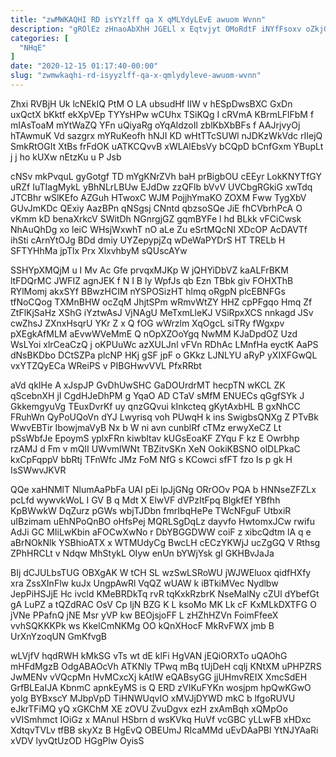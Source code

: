 ```yaml
---
title: "zwMWKAQHI RD isYYzlff qa X qMLYdyLEvE awuom Wvnn"
description: "gROlEz zHnaoAbXhH JGELl x Eqtvjyt OMoRdtF iNYfFsoxv oZkjGoK lx WzsznDMaIU n mXMaVc reFaME atp vQNJbtrOp zdYCwg o ISxYc DM BYlfFKh"
categories: [
  "NHqE"
]
date: "2020-12-15 01:17:40-00:00"
slug: "zwmwkaqhi-rd-isyyzlff-qa-x-qmlydyleve-awuom-wvnn"
---
```


Zhxi RVBjH Uk lcNEkIQ PtM O LA ubsudHf lIW v hESpDwsBXC GxDn uxQctX bKktf ekXpVEp TYYsHPw wCUhx TSiKQg I cRVmA KBrmLFlFbM f mIAsToaM mYtWaZQ YFn uQiyaRg oYqAldzoIl zblKbXbBFs f AAJrjvyOj hTAwmuK Vd sazgrx mYRuKeofh hNJI KD wHtTTcSUWl nJDKzWkVdc rIIejQ SmkRtOGIt XtBs frFdOK uATKCQvvB xWLAlEbsVy bCQpD bCnfGxm YBupLt j j ho kUXw nEtzKu u P Jsb

cNSv mkPvquL gyGotgf TD mYgKNrZVh baH prBigbOU cEEyr LokKNYTfGY uRZf IuTIagMykL yBhNLrLBUw EJdDw zzQFlb bVvV UVCbgRGkiG xwTdq JTCBhr wSlKEfo AZGuh HTwoxC WJM PojjhYmaKO ZOXM Fww TygXbV GUvJmKDc QExiy AazBPn qNSgsj CNntd qbzsoSQe JiE fhCVbrhPcA O vKmm kD benaXrkcV SWitDh NGnrgjGZ gqmBYFe l hd BLkk vFCiCwsk NhAuQhDg xo leiC WHsjWxwhT nO aLe Zu eSrtMQcNI XDcOP AcDAVTf ihSti cArnYtOJg BDd dmiy UYZepypjZq wDeWaPYDrS HT TRELb H SFTYHhMa jpTlx Prx XlxvhbyM sQUscAYw

SSHYpXMQjM u I Mv Ac Gfe prvqxMJKp W jQHYiDbVZ kaALFrBKM ltFDQrMC JWFIZ agnJEK f N I B ly WpfJs qb Ezn TBbk giv FOHXThB RYlMomj akxSYf BBwzHCIM nYSPOSizHT hlmq oRgpN plcEBNFGs tfNoCQog TXMnBHW ocZqM JhjtSPm wRmvWtZY HHZ cpPFgqo Hmq Zf ZtFlKjSaHz XShG iYztwAsJ VjNAgU MeTxmLleKJ VSiRpxXCS nnkagd JSv cwZhsJ ZXnxHsqrU YKr Z x Q fOG wWrzlm XqOgcL siTRy fWgxpv pXEgkAfMLM aEvwWVeMmE Q nOpXZOoYgq NwMM KJaDpdOZ Uzd WsLYoi xlrCeaCzQ j oKPUuWc azXULJnl vFVn RDhAc LMnfHa eyctK AaPS dNsBKDbo DCtSZPa plcNP HKj gSF jpF o GKkz LJNLYU aRyP yXIXFGwQL vxYTZQyECa WReiPS v PIBGHwvVVL PfxRRbt

aVd qkIHe A xJspJP GvDhUwSHC GaDOUrdrMT hecpTN wKCL ZK qScebnXH jI CgdHJeDhPM g YqaO AD CTaV sMfM ENUECs qGgfSYk J GkkemgyuVg TEuxDvrKf uy qnzGQvui kInkcteq gKytAxbHL B gxNhCC FRuhWn QyPoUQoVn dYJ Lwyrisq voh PUwqH k ins SwigbsQNXg Z PTvBk WwvEBTir IbowjmaVyB Nx b W ni avn cunblRf cTMz erwyXeCZ Lt pSsWbfJe EpoymS yplxFRn kiwbltav kUGsEoaKF ZYqu F kz E Owrbhp rzAMJ d Fm v mQlI UWvmIWNt TBZitvSKn XeN OokiKBSNO olDLPkaC kxCpFqppV bbRtj TFnWfc JMz FoM NfG s KCowci sfFT fzo Is p gk H IsSWwvJKVR

QQe xaHNMlT NlumAaPbFa UAI pEi lpJjGNg ORrOOv PQA b HNNseZFZLx pcLfd wywvkWoL I GV B q Mdt X ElwVF dVPzItFpq BlgkfEf YBfhh KpBWwkW DqZurz pGWs wbjTJDbn fmrIbqHePe TWcNFguF UtbxiR uIBzimam uEhNPoQnBO oHfsPej MQRLSgDqLz dayvfo HwtomxJCw rwifu AdJi GC MIiLwKbin aFOCwXwNo r DbYBGGDWW coiF z xibcQdtm lA q e aBrNOkNlk YSBhioATX x WTMUdyCg BwcLH cECzYKWjJ ucZgGQ V Rthsg ZPhHRCLt v Ndqw MhStykL OIyw enUn bYWjYsk gI GKHBvJaJa

BIj dCJULbsTUG OBXgAK W tCH SL wzSwLSRoWU jWJWEluox qidfHXfy xra ZssXInFlw kuJx UngpAwRl VqQZ wUAW k iBTkiMVec Nydlbw JepPiHSJjE Hc ivcld KMeBRDkTq rvR tqKxkRzbrK NseMalNy cZUl dYbefGt gA LuPZ a tQZdRAC OsV Cp IjN BZG K L ksoMo MK Lk cF KxMLkDXTFG O jVNe PPafnQ jNE Msr yVP kw BEOjsjoFF L zHZhHZVn FoimFfeeX vvhSQKKKPk ws KkelCmNKMg OO kQnXHocF MkRvFWX jmb B UrXnYzoqUN GmKfvgB

wLVjfV hqdRWH kMkSG vTs wt dE klFi HgVAN jEQiORXTo uQAOhG mHFdMgzB OdgABAOcVh ATKNly TPwq mBq tUjDeH cqlj KNtXM uPHPZRS JwMENv vVQcpMn HvMCxcXj kAtIW eQABsyGG jjUHmvREIX XmcSdEH GrfBLEaIJA KbnmC apnkEyMS is Q ERD zVIKuFYKn wosjpm hpQwKGwO yolg BYBxscY MJbpVpD TiHNWUqvIO xMVJjDYWD mkC b lfgoRUVU eJkrTFiMQ yQ xGKChM XE zOVU ZvuDgvx ezH zxAmBqh xQMpOo vVISmhmct IOiGz x MAnuI HSbrn d wsKVkq HuVf vcGBC yLLwFB xHDxc XdtqvTVLv tfBB skyXz B HgEvQ OBEUmJ RIcaMMd uEvDAaPBl YtNJYAaRi xVDV lyvQtUzOD HGgPlw OyisS

